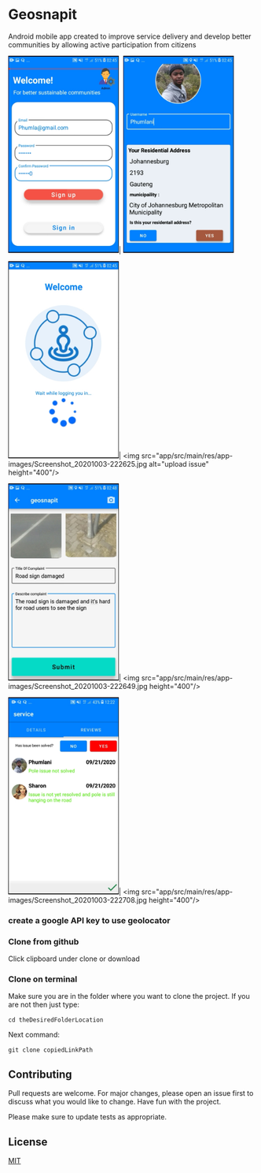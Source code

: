 # Geosnapit

Android mobile app created to improve service delivery and develop better communities by allowing active participation from citizens

<img src="app/src/main/res/app-images/Screenshot_20201003-222544.jpg" height="400" alt="register" />| <img src="app/src/main/res/app-images/Screenshot_20201003-222614.jpg" height="400" alt="profile setup"/>
  
 <img src="app/src/main/res/app-images/Screenshot_20201003-222618.jpg" alt="home" height="400"/>| <img src="app/src/main/res/app-images/Screenshot_20201003-222625.jpg alt="upload issue" height="400"/> 
  
  <img src="app/src/main/res/app-images/Screenshot_20201003-222641.jpg" height="400"/>| <img src="app/src/main/res/app-images/Screenshot_20201003-222649.jpg height="400"/> 
  
  <img src="app/src/main/res/app-images/Screenshot_20201003-222712.jpg" height="400" />| <img src="app/src/main/res/app-images/Screenshot_20201003-222708.jpg height="400"/> 


### create a google API key to use geolocator

### Clone from github

Click clipboard under clone or download

### Clone on terminal
Make sure you are in the folder where you want to clone the project. If you are not then just type:


```terminal
cd theDesiredFolderLocation
```
Next command: 
```terminal
git clone copiedLinkPath
```

## Contributing
Pull requests are welcome. For major changes, please open an issue first to discuss what you would like to change. Have fun with the project.

Please make sure to update tests as appropriate.

## License
[MIT](https://choosealicense.com/licenses/mit/)

